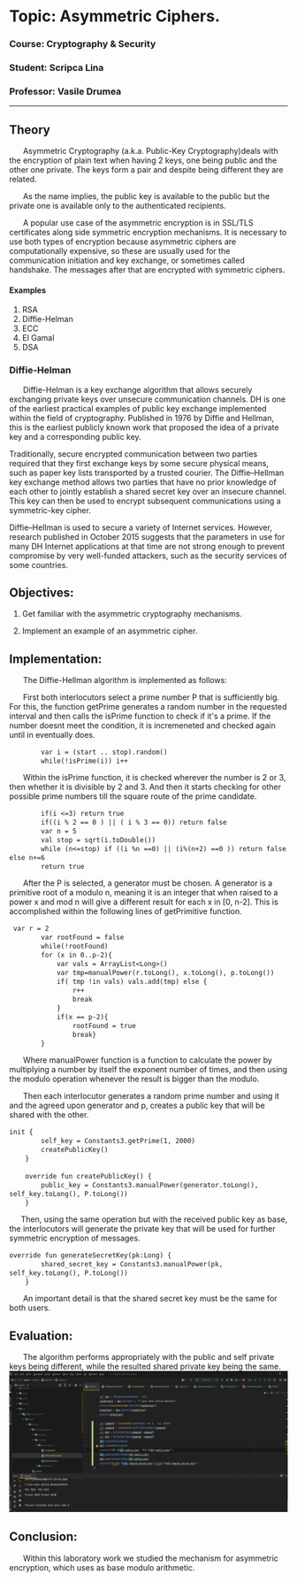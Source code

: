 # Topic: Asymmetric Ciphers.

### Course: Cryptography & Security
### Student: Scripca Lina
### Professor: Vasile Drumea

----

## Theory
&ensp;&ensp;&ensp; Asymmetric Cryptography (a.k.a. Public-Key Cryptography)deals with the encryption of plain text when having 2 keys, one being public and the other one private. The keys form a pair and despite being different they are related.

&ensp;&ensp;&ensp; As the name implies, the public key is available to the public but the private one is available only to the authenticated recipients.

&ensp;&ensp;&ensp; A popular use case of the asymmetric encryption is in SSL/TLS certificates along side symmetric encryption mechanisms. It is necessary to use both types of encryption because asymmetric ciphers are computationally expensive, so these are usually used for the communication initiation and key exchange, or sometimes called handshake. The messages after that are encrypted with symmetric ciphers.


#### Examples
1. RSA
2. Diffie-Helman
3. ECC
4. El Gamal
5. DSA

### Diffie-Helman 

&ensp;&ensp;&ensp; Diffie-Helman is a key exchange algorithm that allows securely exchanging private keys over unsecure communication channels.
DH is one of the earliest practical examples of public key exchange implemented within the field of cryptography. Published in 1976 by Diffie and Hellman, this is the earliest publicly known work that proposed the idea of a private key and a corresponding public key.

Traditionally, secure encrypted communication between two parties required that they first exchange keys by some secure physical means, such as paper key lists transported by a trusted courier. The Diffie–Hellman key exchange method allows two parties that have no prior knowledge of each other to jointly establish a shared secret key over an insecure channel. This key can then be used to encrypt subsequent communications using a symmetric-key cipher.

Diffie–Hellman is used to secure a variety of Internet services. However, research published in October 2015 suggests that the parameters in use for many DH Internet applications at that time are not strong enough to prevent compromise by very well-funded attackers, such as the security services of some countries.


## Objectives:
1. Get familiar with the asymmetric cryptography mechanisms.

2. Implement an example of an asymmetric cipher.


## Implementation:
&ensp;&ensp;&ensp; The Diffie-Hellman algorithm is implemented as follows:

&ensp;&ensp;&ensp; First both interlocutors select a prime number P that is sufficiently big. For this,
the function getPrime generates a random number in the requested interval and then calls the isPrime function to check if it's a prime.
If the number doesnt meet the condition, it is incremeneted and checked again until in eventually does.
```
        var i = (start .. stop).random()
        while(!isPrime(i)) i++
```
&ensp;&ensp;&ensp; Within the isPrime function, it is checked wherever the number is 2 or 3, then whether it is divisible by 
2 and 3. And then it starts checking for other possible prime numbers till the square route of the prime candidate.
 
```
        if(i <=3) return true
        if((i % 2 == 0 ) || ( i % 3 == 0)) return false
        var n = 5
        val stop = sqrt(i.toDouble())
        while (n<=stop) if ((i %n ==0) || (i%(n+2) ==0 )) return false else n+=6
        return true
```
&ensp;&ensp;&ensp; After the P is selected, a generator must be chosen. A generator is a primitive 
root of a modulo n, meaning it is an integer that when raised to a power x and mod n will give a different
result for each x in [0, n-2]. This is accomplished within the following lines of getPrimitive function.

```
 var r = 2
        var rootFound = false
        while(!rootFound)
        for (x in 0..p-2){
            var vals = ArrayList<Long>()
            var tmp=manualPower(r.toLong(), x.toLong(), p.toLong())
            if( tmp !in vals) vals.add(tmp) else {
                r++
                break
            }
            if(x == p-2){
                rootFound = true
                break}
        }
```
&ensp;&ensp;&ensp; Where manualPower function is a function to calculate the power by multiplying a number by itself the 
exponent number of times, and then using the modulo operation whenever the result is bigger than the modulo.

&ensp;&ensp;&ensp; Then each interlocutor generates a random prime number and using it and the agreed upon generator and p,
creates a public key that will be shared with the other.
```
init {
        self_key = Constants3.getPrime(1, 2000)
        createPublicKey()
    }

    override fun createPublicKey() {
        public_key = Constants3.manualPower(generator.toLong(), self_key.toLong(), P.toLong())
    }
```
&ensp;&ensp;&ensp;Then, using the same operation but with the received public key as base, the interlocutors will generate the 
private key that will be used for further symmetric encryption of messages.

```
override fun generateSecretKey(pk:Long) {
        shared_secret_key = Constants3.manualPower(pk, self_key.toLong(), P.toLong())
    }
```
&ensp;&ensp;&ensp; An important detail is that the shared secret key must be the same for both users.

## Evaluation:
&ensp;&ensp;&ensp; The algorithm performs appropriately with the public and self private keys being different, while the resulted shared private key being the same.
![algorithms at work](https://github.com/AlmightyCrickityCrick/CS/blob/main/src/main/resources/images/img2.png)

## Conclusion:
&ensp;&ensp;&ensp; Within this laboratory work we studied the mechanism for asymmetric encryption, which uses as base modulo arithmetic.    